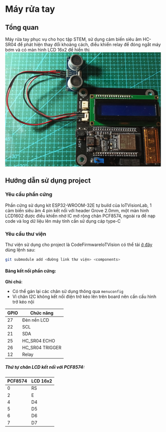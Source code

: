# Máy rửa tay

## Tổng quan

Máy rửa tay phục vụ cho học tập STEM, sử dụng cảm biến siêu âm HC-SR04 để phát hiện thay đổi khoảng cách, điều khiển relay để đóng ngắt máy bơm và có màn hình LCD 16x2 để hiển thị
![Alt text](Image/HandwashingDevice.jpg)

## Hướng dẫn sử dụng project

### Yêu cầu phần cứng

Phần cứng sử dụng kit ESP32-WROOM-32E tự build của IoTVisionLab, 1 cảm biến siêu âm 4 pin kết nối với header Grove 2.0mm, một màn hình LCD1602 được điều khiển nhờ IC mở rộng chân PCF8574, ngoài ra để nạp code và log dữ liệu lên máy tính cần sử dụng cáp type-C

### Yêu cầu thư viện

Thư viện sử dụng cho project là CodeFirmwareIoTVision có thể tải [ở đây](https://github.com/IoTVision/CodeFirmwareIoTVision.git) dùng lệnh sau:

```bash
git submodule add <đường link thư viện> <components>
```
#### Bảng kết nối phần cứng:
**Ghi chú**: 
- Có thể gán lại các chân sử dụng thông qua ``menuconfig`` 
- Vì chân I2C không kết nối điện trở kéo lên trên board nên cần cấu hình trở kéo nội
 
| GPIO|   Chức năng     |
|-----|-----------------|
|  27 | Đèn nền LCD     |
|  22 | SCL             |
|  21 | SDA             |
|  25 | HC_SR04 ECHO    |
|  26 | HC_SR04 TRIGGER |
|  12 | Relay           |

##### Thứ tự chân LCD kết nối với PCF8574:
| PCF8574   | LCD 16x2  |
| --------  | ----------|
|  0        | RS        |
|  2        | E         |
|  4        | D4        |
|  5        | D5        |
|  6        | D6        |
|  7        | D7        |

